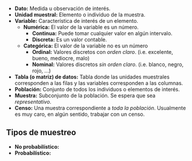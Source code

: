 - **Dato:** Medida u observación de interés.
- **Unidad muestral:** Elemento o individuo de la muestra.
- **Variable:** Característica de interés de un elemento.
	- **Numérica:** El valor de la variable es un número.
		- **Continua:** Puede tomar cualquier valor en algún intervalo.
		- **Discreta:** Es un valor contable.
	- **Categórica:** El valor de la variable no es un número
		- **Ordinal:** Valores discretos con *orden claro*. (i.e. excelente, bueno, mediocre, malo)
		- **Nominal:** Valores discretos *sin orden claro*. (i.e. blanco, negro, rojo, ...)
- **Tabla (o matriz) de datos:** Tabla donde las unidades muestrales corresponden a las filas y las variables corresponden a las columnas.
- **Población:** Conjunto de todos los individuos o elementos de interés.
- **Muestra:** Subconjunto de la población. Se espera que sea *representativo*.
- **Censo:** Una muestra correspondiente a *toda la población*. Usualmente es muy caro, en algún sentido, trabajar con un censo.

## Tipos de muestreo

- **No probabilístico:** 
- **Probabilístico:**
